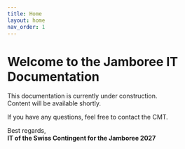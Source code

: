 ```yaml
---
title: Home
layout: home
nav_order: 1
---
```


# Welcome to the Jamboree IT Documentation

This documentation is currently under construction.  
Content will be available shortly.

If you have any questions, feel free to contact the CMT.

Best regards,  
**IT of the Swiss Contingent for the Jamboree 2027**

